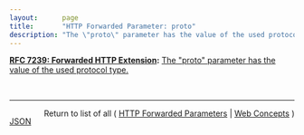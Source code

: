 ```yaml
---
layout:      page
title:       "HTTP Forwarded Parameter: proto"
description: "The \"proto\" parameter has the value of the used protocol type."
---
```


**[RFC 7239: Forwarded HTTP Extension](/specs/IETF/RFC/7239 "This document defines an HTTP extension header field that allows proxy components to disclose information lost in the proxying process, for example, the originating IP address of a request or IP address of the proxy on the user-agent-facing interface. In a path of proxying components, this makes it possible to arrange it so that each subsequent component will have access to, for example, all IP addresses used in the chain of proxied HTTP requests. This document also specifies guidelines for a proxy administrator to anonymize the origin of a request."):** [The "proto" parameter has the value of the used protocol type.](http://tools.ietf.org/html/rfc7239#section-5.4 "Read documentation for HTTP Forwarded Parameter &#34;proto&#34;")

<br/>
<hr/>

<p style="float : left"><a href="proto.json" title="JSON representing this particular Web Concept value">JSON</a></p>
<p style="text-align: right">Return to list of all ( <a href="../http-forwarded-parameters">HTTP Forwarded Parameters</a> | <a href="../">Web Concepts</a> )</p>
